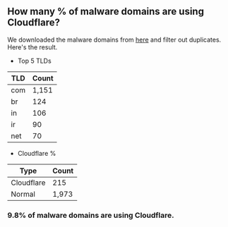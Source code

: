 ## How many % of malware domains are using Cloudflare?


We downloaded the malware domains from [here](https://urlhaus.abuse.ch) and filter out duplicates.
Here's the result.


[//]: # (start replacement)


- Top 5 TLDs

| TLD | Count |
| --- | --- |
| com | 1,151 |
| br | 124 |
| in | 106 |
| ir | 90 |
| net | 70 |


- Cloudflare %

| Type | Count |
| --- | --- |
| Cloudflare | 215 |
| Normal | 1,973 |


### 9.8% of malware domains are using Cloudflare.